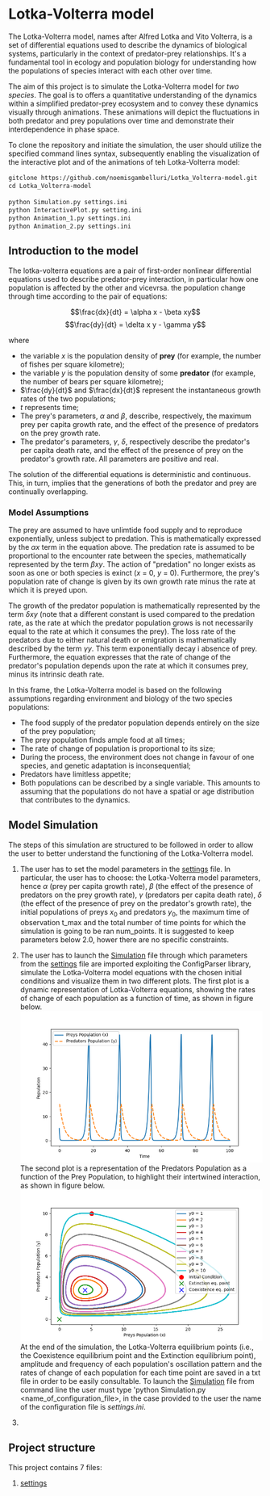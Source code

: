# Lotka-Volterra model

The Lotka-Volterra model, names after Alfred Lotka and Vito Volterra, is a set of differential equations used to describe the dynamics of biological systems, particularly in the context of predator-prey relationships. It's a fundamental tool in ecology and population biology for understanding how the populations of species interact with each other over time. 

The aim of this project is to simulate the Lotka-Volterra model for *two species*. The goal is to offers a quantitative understanding of the dynamics within a simplified predator-prey ecosystem and to convey these dynamics visually through animations. These animations will depict the fluctuations in both predator and prey populations over time and demonstrate their interdependence in phase space.

To clone the repository and initiate the simulation, the user should utilize the specified command lines syntax, subsequently enabling the visualization of the interactive plot and of the animations of teh Lotka-Volterra model:

    gitclone https://github.com/noemisgambelluri/Lotka_Volterra-model.git
    cd Lotka_Volterra-model

    python Simulation.py settings.ini
    python InteractivePlot.py setting.ini
    python Animation_1.py settings.ini
    python Animation_2.py settings.ini

## Introduction to the model

The lotka-volterra equations are a pair of first-order nonlinear differential equations used to  describe predator-prey interaction, in particular how one population is affected by the other and vicevrsa. the population change through time according to the pair of equations:

$$\frac{dx}{dt} = \alpha x - \beta xy$$
$$\frac{dy}{dt} = \delta x y - \gamma y$$

where 
* the variable *x* is the population density of **prey** (for example, the number of fishes per square kilometre);
* the variable *y* is the population density of some **predator** (for example, the number of bears per square kilometre);
* $\frac{dy}{dt}$ and $\frac{dx}{dt}$ represent the instantaneous growth rates of the two populations;
* *t* represents time;
* The prey's parameters, $\alpha$ and $\beta$, describe, respectively, the maximum prey per capita growth rate, and the effect of the presence of predators on the prey growth rate.
* The predator's parameters, $\gamma$, $\delta$, respectively describe the predator's per capita death rate, and the effect of the presence of prey on the predator's growth rate.
All parameters are positive and real.

The solution of the differential equations is deterministic and continuous. This, in turn, implies that the generations of both the predator and prey are continually overlapping.

### Model Assumptions

The prey are assumed to have unlimtide food supply and to reproduce exponentially, unless subject to predation. This is mathematically expressed by the $\alpha x$ term in the equation above. The predation rate is assumed to be proportional to the encounter rate between the species, mathematically represented by the term $\beta x y$. The action of "predation" no longer exists as soon as one or both species is exinct (*x* = 0, *y* = 0). Furthermore, the prey's population rate of change is given by its own growth rate minus the rate at which it is preyed upon.

The growth of the predator population is mathematically represented by the term $\delta x y$ (note that a different constant is used compared to the predation rate, as the rate at which the predator population grows is not necessarily equal to the rate at which it consumes the prey). The loss rate of the predators due to either natural death or emigration is mathematically described by the term $\gamma y$. This term exponentially decay i absence of prey. Furthermore, the equation expresses that the rate of change of the predator's population depends upon the rate at which it consumes prey, minus its intrinsic death rate.

In this frame, the Lotka-Volterra model is based on the following assumptions regarding environment and biology of the two species populations:
* The food supply of the predator population depends entirely on the size of the prey population;
* The prey population finds ample food at all times;
* The rate of change of population is proportional to its size;
* During the process, the environment does not change in favour of one species, and genetic adaptation is inconsequential;
* Predators have limitless appetite;
* Both populations can be described by a single variable. This amounts to assuming that the populations do not have a spatial or age distribution that contributes to the dynamics.

## Model Simulation

The steps of this simulation are structured to be followed in order to allow the user to better understand the functioning of the Lotka-Volterra model. 

1. The user has to set the model parameters in the [settings](https://github.com/noemisgambelluri/Lotka_Volterra-model/raw/main/settings.ini) file. In particular, the user has to choose: the Lotka-Volterra model parameters, hence $\alpha$ (prey per capita growth rate), $\beta$ (the effect of the presence of predators on the prey growth rate), $\gamma$ (predators per capita death rate), $\delta$ (the effect of the presence of prey on the predator's growth rate), the initial populations of preys $x_{0}$ and predators $y_{0}$, the maximum time of observation t_max and the total number of time points for which the simulation is going to be ran num_points. It is suggested to keep parameters below 2.0, hower there are no specific constraints. 

2. The user has to launch the [Simulation](https://github.com/noemisgambelluri/Lotka_Volterra-model/raw/main/Simulation.py) file through which parameters from the [settings](https://github.com/noemisgambelluri/Lotka_Volterra-model/raw/main/settings.ini) file are imported exploiting the ConfigParser library, simulate the Lotka-Volterra model equations with the chosen initial conditions and visualize them in two different plots. The first plot is a dynamic representation of Lotka-Volterra equations, showing the rates of change of each population as a function of time, as shown in figure below. ![1](https://github.com/noemisgambelluri/Lotka_Volterra-model/raw/main/Dynamicplot.png) The second plot is a representation of the Predators Population as a function of the Prey Population, to highlight their intertwined interaction, as shown in figure below. ![2](https://github.com/noemisgambelluri/Lotka_Volterra-model/raw/main/phasespaceplot.png) At the end of the simulation, the Lotka-Volterra equilibrium points (i.e., the Coexistence equilibrium point and the Extinction equilibrium point), amplitude and frequency of each population's oscillation pattern and the rates of change of each population for each time point are saved in a txt file in order to be easily consultable. To launch the [Simulation](https://github.com/noemisgambelluri/Lotka_Volterra-model/raw/main/Simulation.py) file from command line the user must type 'python Simulation.py <name_of_configuration_file>, in the case provided to the user the name of the configuration file is *settings.ini*.

3.




## Project structure

This project contains 7 files:

1. [settings](https://github.com/noemisgambelluri/Lotka_Volterra-model/raw/main/settings.ini)
